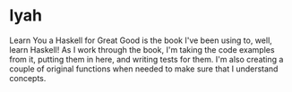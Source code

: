 # lyah
Learn You a Haskell for Great Good is the book I've been using to, well, learn Haskell! As I work through the book, I'm taking the code examples from it, putting them in here, and writing tests for them. I'm also creating a couple of original functions when needed to make sure that I understand concepts. 
